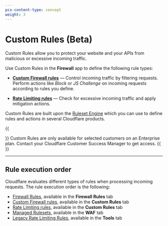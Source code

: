 ```yaml
---
pcx-content-type: concept
weight: 3
---
```


# Custom Rules (Beta)

Custom Rules allow you to protect your website and your APIs from malicious or excessive incoming traffic.

Use Custom Rules in the **Firewall** app to define the following rule types:

- [**Custom Firewall rules**](/custom-rules/custom-firewall) — Control incoming traffic by filtering requests. Perform actions like _Block_ or _JS Challenge_ on incoming requests according to rules you define.

- [**Rate Limiting rules**](/custom-rules/rate-limiting) — Check for excessive incoming traffic and apply mitigation actions.

Custom Rules are built upon the [Ruleset Engine](https://developers.cloudflare.com/ruleset-engine/) which you can use to define rules and actions in several Cloudflare products.

{{<Aside type="warning">}}
Custom Rules are only available for selected customers on an Enterprise plan. Contact your Cloudflare Customer Success Manager to get access.
{{</Aside>}}

---

## Rule execution order

Cloudflare evaluates different types of rules when processing incoming requests. The rule execution order is the following:

- [Firewall Rules](https://developers.cloudflare.com/firewall/cf-firewall-rules), available in the **Firewall Rules** tab
- [Custom Firewall rules](/custom-rules/custom-firewall), available in the **Custom Rules** tab
- [Rate Limiting rules](/custom-rules/rate-limiting), available in the **Custom Rules** tab
- [Managed Rulesets](/managed-rulesets), available in the **WAF** tab
- [Legacy Rate Limiting Rules](https://support.cloudflare.com/hc/articles/115001635128), available in the **Tools** tab
